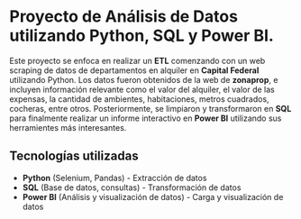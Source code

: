 # Proyecto de Análisis de Datos utilizando Python, SQL y Power BI.

Este proyecto se enfoca en realizar un **ETL** comenzando con un web scraping de datos de departamentos en alquiler en **Capital Federal** utilizando Python. Los datos fueron obtenidos de la web de **zonaprop**, e incluyen información relevante como el valor del alquiler, el valor de las expensas, la cantidad de ambientes, habitaciones, metros cuadrados, cocheras, entre otros. Posteriormente, se limpiaron y transformaron en **SQL** para finalmente realizar un informe interactivo en **Power BI** utilizando sus herramientes más interesantes.

## Tecnologías utilizadas

- **Python** (Selenium, Pandas) - Extracción de datos
- **SQL** (Base de datos, consultas) - Transformación de datos
- **Power BI** (Análisis y visualización de datos) - Carga y visualización de datos
